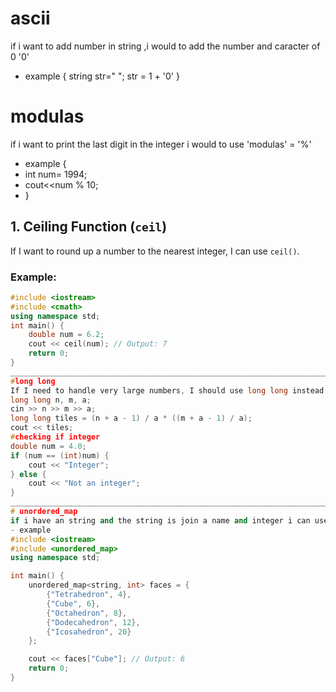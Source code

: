 # ascii 
if i want to add number in string ,i would to add the number and caracter of 0 '0'
- example {
string str=" ";
str = 1 + '0'
}
# modulas
if i want to print the last digit in the integer i would to use 'modulas' = '%'
- example {
- int num= 1994;
- cout<<num % 10;
- }

## 1. Ceiling Function (`ceil`)
If I want to round up a number to the nearest integer, I can use `ceil()`.  
### Example:
```cpp
#include <iostream>
#include <cmath>
using namespace std;
int main() {
    double num = 6.2;
    cout << ceil(num); // Output: 7
    return 0;
}
______________________________________________________________________________________________________________________________________________________________________________
#long long
If I need to handle very large numbers, I should use long long instead of int to avoid overflow.
long long n, m, a;
cin >> n >> m >> a;
long long tiles = (n + a - 1) / a * ((m + a - 1) / a);
cout << tiles;
#checking if integer
double num = 4.0;
if (num == (int)num) {
    cout << "Integer";
} else {
    cout << "Not an integer";
}
______________________________________________________________________________________________________________________________________________________________________________
# unordered_map
if i have an string and the string is join a name and integer i can use unordered_map
- example
#include <iostream>
#include <unordered_map>
using namespace std;

int main() {
    unordered_map<string, int> faces = {
        {"Tetrahedron", 4},
        {"Cube", 6},
        {"Octahedron", 8},
        {"Dodecahedron", 12},
        {"Icosahedron", 20}
    };

    cout << faces["Cube"]; // Output: 6
    return 0;
}
